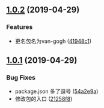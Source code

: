 ## [1.0.2](https://gitee.com/limengke/spider/compare/v1.0.1...v1.0.2) (2019-04-29)


### Features

* 更名包名为van-gogh ([41948c1](https://gitee.com/limengke/spider/commits/41948c1))



## [1.0.1](https://gitee.com/limengke/spider/compare/54a2e9a...v1.0.1) (2019-04-29)


### Bug Fixes

* package.json 多了逗号 ([54a2e9a](https://gitee.com/limengke/spider/commits/54a2e9a))
* 修改包的入口 ([21258f8](https://gitee.com/limengke/spider/commits/21258f8))




